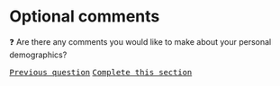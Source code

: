 # Optional comments

:question: Are there any comments you would like to make about your personal demographics?

<kbd>[Previous question](./G_5_location.md)</kbd>
<kbd>[Complete this section](../0_intro_basis_main/0_4_main_form.md)</kbd>